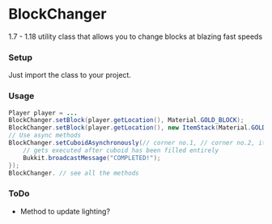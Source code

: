 # BlockChanger
1.7 - 1.18 utility class that allows you to change blocks at blazing fast speeds  

### Setup
Just import the class to your project.  
### Usage
```java
Player player = ...
BlockChanger.setBlock(player.getLocation(), Material.GOLD_BLOCK);
BlockChanger.setBlock(player.getLocation(), new ItemStack(Material.GOLD_BLOCK));
// Use async methods
BlockChanger.setCuboidAsynchronously(// corner no.1, // corner no.2, itemStack, false).thenRun(() -> {
	// gets executed after cuboid has been filled entirely
	Bukkit.broadcastMessage("COMPLETED!");
});
BlockChanger. // see all the methods
```  
### ToDo  
- Method to update lighting?  
